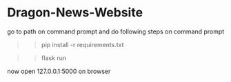# Dragon-News-Website

go to path on command prompt and do following steps on command prompt

>>pip install -r requirements.txt

>>flask run


now open 127.0.0.1:5000 on browser
